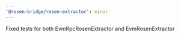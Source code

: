 ```yaml
---
'@rosen-bridge/rosen-extractor': minor
---
```


Fixed tests for both EvmRpcRosenExtractor and EvmRosenExtractor
